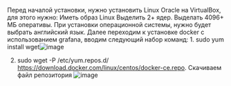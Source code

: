 Перед началой установки, нужно установить Linux Oracle на VirtualBox, для этого нужно: Иметь образ Linux Выделить 2+ ядер. Выделать 4096+ МБ оперативы. При установки операционной системы, нужно будет выбрать английский язык. Далее переходим к установке docker с использованием grafana, вводим следующий набор команд: 1. sudo yum install wget![image](https://github.com/user-attachments/assets/9106cd09-1e19-42ae-ad36-7dbb71c9dec7)

2. sudo wget -P /etc/yum.repos.d/ https://download.docker.com/linux/centos/docker-ce.repo. Скачиваем файл репозитория ![image](https://github.com/user-attachments/assets/43f0f47b-e320-4bb5-95d3-169eef27c6d7)


